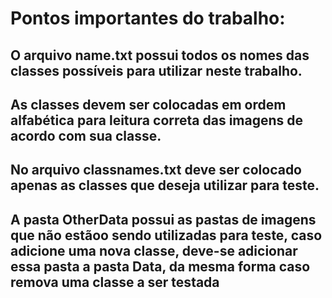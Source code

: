 # Pontos importantes do trabalho:

## O arquivo name.txt possui todos os nomes das classes possíveis para utilizar neste trabalho.

## As classes devem ser colocadas em ordem alfabética para leitura correta das imagens de acordo com sua classe.

## No arquivo classnames.txt deve ser colocado apenas as classes que deseja utilizar para teste.

## A pasta OtherData possui as pastas de imagens que não estãoo sendo utilizadas para teste, caso adicione uma nova classe, deve-se adicionar essa pasta a pasta Data, da mesma forma caso remova uma classe a ser testada

